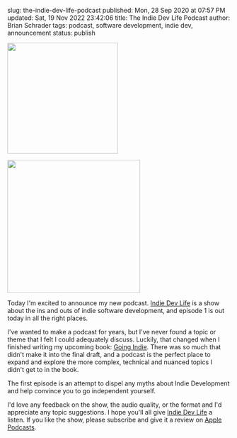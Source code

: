 slug: the-indie-dev-life-podcast
published: Mon, 28 Sep 2020 at 07:57 PM
updated: Sat, 19 Nov 2022 23:42:06 
title: The Indie Dev Life Podcast
author: Brian Schrader
tags: podcast, software development, indie dev, announcement
status: publish

<img
    class="image-right hide-on-mobile"
    src="https://indiedevlife.fm/static/cover.png"
    width="250"
    height="250"
    style="width:250px;height:250px;"
/>

<img
    class="image-center show-on-mobile"
    src="https://indiedevlife.fm/static/cover.png"
    width="300"
    height="300"
    style="width:300px;height:300px;"
/>

Today I'm excited to announce my new podcast. [Indie Dev Life][1] is a show about the ins and outs of indie software development, and episode 1 is out today in all the right places.

I've wanted to make a podcast for years, but I've never found a topic or theme that I felt I could adequately discuss. Luckily, that changed when I finished writing my upcoming book: [Going Indie][2]. There was so much that didn't make it into the final draft, and a podcast is the perfect place to expand and explore the more complex, technical and nuanced topics I didn't get to in the book.

The first episode is an attempt to dispel any myths about Indie Development and help convince you to go independent yourself.

I'd love any feedback on the show, the audio quality, or the format and I'd appreciate any topic suggestions. I hope you'll all give [Indie Dev Life][1] a listen. If you like the show, please subscribe and give it a review on [Apple Podcasts][3].


[1]: https://indiedevlife.fm
[2]: https://goingindie.tech
[3]: https://podcasts.apple.com/us/podcast/indie-dev-life/id1533547186
